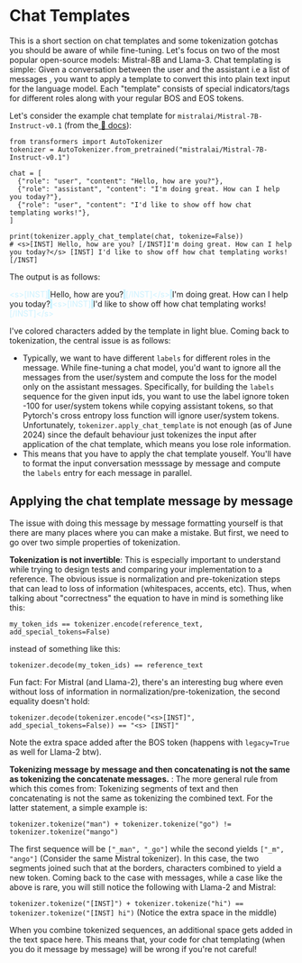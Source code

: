 # Chat Templates

This is a short section on chat templates and some tokenization gotchas you should be aware of while fine-tuning. Let's focus on two of the most popular open-source models: Mistral-8B and Llama-3. Chat templating is simple: Given a conversation between the user and the assistant i.e a list of messages , you want to apply a template to convert this into plain text input for the language model. Each "template" consists of special indicators/tags for different roles along with your regular BOS and EOS tokens.

Let's consider the example chat template for `mistralai/Mistral-7B-Instruct-v0.1` (from the[ 🤗 docs](https://huggingface.co/docs/transformers/main/en/chat_templating)):

```
from transformers import AutoTokenizer
tokenizer = AutoTokenizer.from_pretrained("mistralai/Mistral-7B-Instruct-v0.1")

chat = [
  {"role": "user", "content": "Hello, how are you?"},
  {"role": "assistant", "content": "I'm doing great. How can I help you today?"},
  {"role": "user", "content": "I'd like to show off how chat templating works!"},
]

print(tokenizer.apply_chat_template(chat, tokenize=False))
# <s>[INST] Hello, how are you? [/INST]I'm doing great. How can I help you today?</s> [INST] I'd like to show off how chat templating works! [/INST]
```

The output is as follows:

<span style="color: #ccf2ff;">&lt;s&gt;[INST]</span><span style="background-color: #ccf2ff;"> </span>Hello, how are you?<span style="background-color: #ccf2ff;"> </span><span style="color: #ccf2ff;">[/INST]&lt;/s&gt;</span><span style="background-color: #ccf2ff;"> </span>I'm doing great. How can I help you today?<span style="background-color: #ccf2ff;"> </span><span style="color: #ccf2ff;">&lt;s&gt;[INST]</span><span style="background-color: #ccf2ff;"> </span>I'd like to show off how chat templating works!<span style="background-color: #ccf2ff;"> </span><span style="color: #ccf2ff;">[/INST]&lt;/s&gt;</span>


I've colored characters added by the template in light blue. Coming back to tokenization, the central issue is as follows:  
- Typically, we want to have different `labels` for different roles in the message. While fine-tuning a chat model, you'd want to ignore all the messages from the user/system and compute the loss for the model only on the assistant messages. Specifically, for building the `labels` sequence for the given input ids, you want to use the label ignore token -100 for user/system tokens while copying assistant tokens, so that Pytorch's cross entropy loss function will ignore user/system tokens. Unfortunately, `tokenizer.apply_chat_template` is not enough (as of June 2024) since the default behaviour just tokenizes the input after application of the chat template, which means you lose role information. 
- This means that you have to apply the chat template youself. You'll have to format the input conversation messsage by message and compute the `labels` entry for each message in parallel. 


## Applying the chat template message by message
The issue with doing this message by message formatting yourself is that there are many places where you can make a mistake. But first, we need to go over two simple properties of tokenization.

**Tokenization is not invertible**: This is especially important to understand while trying to design tests and comparing your implementation to a reference. The obvious issue is normalization and pre-tokenization steps that can lead to loss of information (whitespaces, accents, etc). Thus, when talking about "correctness" the equation to have in mind is something like this:
```
my_token_ids == tokenizer.encode(reference_text, add_special_tokens=False)
```

instead of something like this:

```
tokenizer.decode(my_token_ids) == reference_text
```

Fun fact: For Mistral (and Llama-2), there's an interesting bug where even without loss of information in normalization/pre-tokenization, the second equality doesn't hold:

```
tokenizer.decode(tokenizer.encode("<s>[INST]", add_special_tokens=False)) == "<s> [INST]"
```
Note the extra space added after the BOS token (happens with `legacy=True` as well for Llama-2 btw). 

**Tokenizing message by message and then concatenating is not the same as tokenizing the concatenate messages.** : The more general rule from which this comes from: Tokenizing segments of text and then concatenating is not the same as tokenizing the combined text. For the latter statement, a simple example is: 
```
tokenizer.tokenize("man") + tokenizer.tokenize("go") != tokenizer.tokenize("mango")
```

The first sequence will be `["_man", "_go"]` while the second yields `["_m", "ango"]` (Consider the same Mistral tokenizer). In this case, the two segments joined such that at the borders, characters combined to yield a new token. Coming back to the case with messages, while a case like the above is rare, you will still notice the following with Llama-2 and Mistral:

`tokenizer.tokenize("[INST]") + tokenizer.tokenize("hi") == tokenizer.tokenize("[INST] hi")` (Notice the extra space in the middle)

When you combine tokenized sequences, an additional space gets added in the text space here. This means that, your code for chat templating (when you do it message by message) will be wrong if you're not careful!






